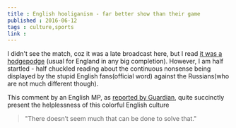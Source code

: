 ```yaml
---
title : English hooliganism - far better show than their game
published : 2016-06-12
tags : culture,sports
link : 
---
```


I didn't see the match, coz it was a late broadcast here, but I read [it was a hodgepodge](https://www.theguardian.com/football/2016/jun/11/england-russia-euro-2016-match-report) (usual for England in any big completion). However, I am half startled - half chuckled reading about the continuous nonsense being displayed by the stupid English fans(official word) against the Russians(who are not much different though).

This comment by an English MP, as [reported by Guardian](https://www.theguardian.com/football/2016/jun/11/euro-2016-french-police-tactics-raise-fears-of-more-clashes-with-england-fans?CMP=Share_iOSApp_Other), quite succinctly present the helplessness of this colorful English culture

> "There doesn’t seem much that can be done to solve that."